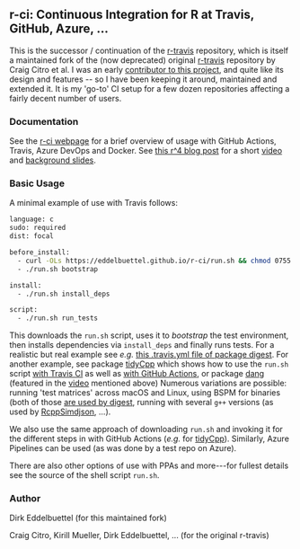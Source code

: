 
## r-ci: Continuous Integration for R at Travis, GitHub, Azure, ...

This is the successor / continuation of the [r-travis](https://github.com/eddelbuettel/r-travis)
repository, which is itself a maintained fork of the (now deprecated) original
[r-travis](https://github.com/craigcitro/r-travis) repository by Craig Citro et al.  I was an early
[contributor to this project](https://github.com/craigcitro/r-travis/graphs/contributors), and quite
like its design and features -- so I have been keeping it around, maintained and extended it. It is
my 'go-to' CI setup for a few dozen repositories affecting a fairly decent number of users.

### Documentation

See the [r-ci webpage](https://eddelbuettel.github.io/r-ci) for a brief overview of usage with
GitHub Actions, Travis, Azure DevOps and Docker. See [this r^4 blog
post](http://dirk.eddelbuettel.com/blog/2021/01/07#032_portable_ci_with_r-ci) for a short
[video](https://youtu.be/W5yYkfFKBG4) and [background
slides](https://dirk.eddelbuettel.com/papers/r4_portable_ci.pdf).


### Basic Usage 

A minimal example of use with Travis follows:

```sh
language: c
sudo: required
dist: focal

before_install:
  - curl -OLs https://eddelbuettel.github.io/r-ci/run.sh && chmod 0755 run.sh
  - ./run.sh bootstrap

install:
  - ./run.sh install_deps

script:
  - ./run.sh run_tests
```

This downloads the `run.sh` script, uses it to _bootstrap_ the test environment, then installs
dependencies via `install_deps` and finally runs tests. For a realistic but real example see _e.g._
[this .travis.yml file of package
digest](https://github.com/eddelbuettel/digest/blob/master/.travis.yml).  For another example, see
package [tidyCpp](https://github.com/eddelbuettel/tidycpp/) which shows how to use the `run.sh`
script [with Travis CI](https://github.com/eddelbuettel/tidycpp/blob/master/.travis.yml) as well as
[with GitHub
Actions](https://github.com/eddelbuettel/tidycpp/blob/master/.github/workflows/R-CMD-check.yaml), or
package [dang](https://github.com/eddelbuettel/tidycpp/) (featured in the
[video](https://youtu.be/W5yYkfFKBG4) mentioned above) Numerous variations are possible: running
'test matrices' across macOS and Linux, using BSPM for binaries (both of those [are used by
digest](https://github.com/eddelbuettel/digest/blob/master/.travis.yml), running with several `g++`
versions (as used by
[RcppSimdjson](https://github.com/eddelbuettel/rcppsimdjson/blob/master/.travis.yml), ...).

We also use the same approach of downloading `run.sh` and invoking it for the different steps in
with GitHub Actions (_e.g._ for
[tidyCpp](https://github.com/eddelbuettel/tidycpp/blob/master/.github/workflows/R-CMD-check.yaml)). Similarly,
Azure Pipelines can be used (as was done by a test repo on Azure).

There are also other options of use with PPAs and more---for fullest details see the source of the
shell script `run.sh`.

### Author

Dirk Eddelbuettel (for this maintained fork)

Craig Citro, Kirill Mueller, Dirk Eddelbuettel, ... (for the original r-travis)


